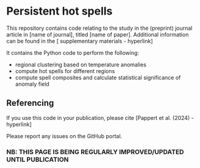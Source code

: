 # Persistent hot spells

This repository contains code relating to the study in the (preprint) journal article in [name of journal], titled [name of paper]. Additional information can be found in the [ supplementary materials - hyperlink]

It contains the Python code to perform the following:

* regional clustering based on temperature anomalies
* compute hot spells for different regions
* compute spell composites and calculate statistical significance of anomaly field

## Referencing
If you use this code in your publication, please cite [Pappert et al. (2024) - hyperlink]

Please report any issues on the GitHub portal.


### NB: THIS PAGE IS BEING REGULARLY IMPROVED/UPDATED UNTIL PUBLICATION
